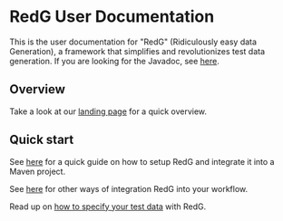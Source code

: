 # RedG User Documentation

This is the user documentation for "RedG" (Ridiculously easy data Generation), a framework that
simplifies and revolutionizes test data generation.
If you are looking for the Javadoc, see [here](../apidocs/).

## Overview

Take a look at our [landing page](../) for a quick overview. 

## Quick start

See [here](getting_started.md) for a quick guide on how to setup RedG and integrate it into a Maven project.

See [here](integration/index.md) for other ways of integration RedG into your workflow.

Read up on [how to specify your test data](specifying_test_data.md) with RedG.
  
